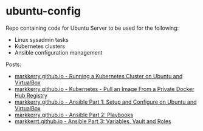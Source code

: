 # ubuntu-config

Repo containing code for Ubuntu Server to be used for the following:

* Linux sysadmin tasks
* Kubernetes clusters
* Ansible configuration management

Posts:

* [markkerry.github.io - Running a Kubernetes Cluster on Ubuntu and VirtualBox](https://markkerry.github.io/posts/2022/03/ubuntu-kubernetes-virtualbox/)
* [markkerry.github.io - Kubernetes - Pull an Image From a Private Docker Hub Registry](https://markkerry.github.io/posts/2022/03/go-container-kubernetes/)
* [markkerry.github.io - Ansible Part 1: Setup and Configure on Ubuntu and VirtualBox](https://markkerry.github.io/posts/2022/04/ansible-part-1/)
* [markkerry.github.io - Ansible Part 2: Playbooks](https://markkerry.github.io/posts/2022/04/ansible-part-2/)
* [markkerrt.github.io - Ansible Part 3: Variables, Vault and Roles](https://markkerry.github.io/posts/2022/04/ansible-part-3/)